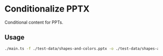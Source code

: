 # Conditionalize PPTX

Conditional content for PPTs.

## Usage

```sh
./main.ts -f ./test-data/shapes-and-colors.pptx -o ./test-data/shapes-and-colors-2.pptx -i red,circle
```
